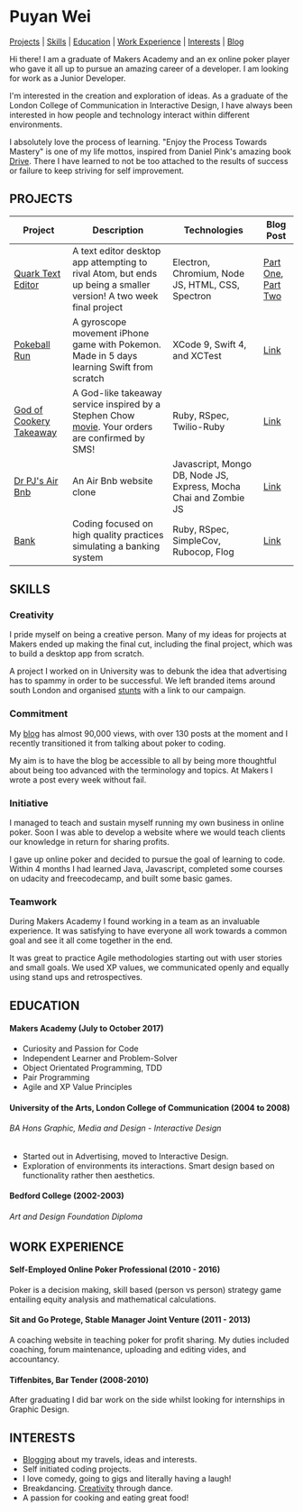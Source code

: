# Puyan Wei

[Projects](#projects) | [Skills](#skills) |  [Education](#eduction) | [Work Experience](#experience) | [Interests](#interests) | [Blog](https://thep-log.blogspot.co.uk/)

Hi there! I am a graduate of Makers Academy and an ex online poker player who gave it all up to pursue an amazing career of a developer. I am looking for work as a Junior Developer.

I'm interested in the creation and exploration of ideas. As a graduate of the London College of Communication in Interactive Design, I have always been interested in how people and technology interact within different environments.

I absolutely love the process of learning. "Enjoy the Process Towards Mastery" is one of my life mottos, inspired from Daniel Pink's amazing book [Drive](https://www.amazon.co.uk/Drive-Daniel-H-Pink/dp/184767769X/ref=sr_1_1?ie=UTF8&qid=1501344243&sr=8-1&keywords=daniel+pink+drive). There I have learned to not be too attached to the results of success or failure to keep striving for self improvement.

## PROJECTS
Project | Description | Technologies | Blog Post
------- | ----------- | ------------ | ------
[Quark Text Editor](https://github.com/puyanwei/quark-text-editor) | A text editor desktop app attempting to rival Atom, but ends up being a smaller version! A two week final project| Electron, Chromium, Node JS, HTML, CSS, Spectron | [Part One](https://thep-log.blogspot.co.uk/2017/10/makers-week-eleven-final-project-lets.html), [Part Two](https://thep-log.blogspot.co.uk/2017/10/makers-week-twelve-final-project-we.html)
[Pokeball Run](https://github.com/puyanwei/pokeball) | A gyroscope movement iPhone game with Pokemon. Made in 5 days learning Swift from scratch| XCode 9, Swift 4, and XCTest | [Link](https://thep-log.blogspot.co.uk/2017/10/makers-week-nine-we-built-iphone-game.html)
[God of Cookery Takeaway](https://github.com/puyanwei/takeaway-challenge) | A God-like takeaway service inspired by a Stephen Chow [movie](https://en.wikipedia.org/wiki/The_God_of_Cookery). Your orders are confirmed by SMS! | Ruby, RSpec, Twilio-Ruby | [Link](https://thep-log.blogspot.co.uk/2017/08/makers-week-two-god-of-cookery-takeaway.html)
[Dr PJ's Air Bnb](https://github.com/puyanwei/DrPJsMakersBnB) | An Air Bnb website clone | Javascript, Mongo DB, Node JS, Express, Mocha Chai and Zombie JS | [Link](https://thep-log.blogspot.co.uk/2017/09/makers-week-six-grouping-up-for-makers.html)
[Bank](https://github.com/puyanwei/bank-tech-test) | Coding focused on high quality practices simulating a banking system | Ruby, RSpec, SimpleCov, Rubocop, Flog | [Link](https://thep-log.blogspot.co.uk/2017/10/makers-week-ten-top-quality-code-innit.html)


## SKILLS

### Creativity

I pride myself on being a creative person. Many of my ideas for projects at Makers ended up making the final cut, including the final project, which was to build a desktop app from scratch.

A project I worked on in University was to debunk the idea that advertising has to spammy in order to be successful. We left branded items around south London and organised [stunts](https://www.youtube.com/watch?v=Ry-25_HDpWs) with a link to our campaign.

### Commitment

My [blog](https://thep-log.blogspot.co.uk/) has almost 90,000 views, with over 130 posts at the moment and I recently transitioned it from talking about poker to coding.

My aim is to have the blog be accessible to all by being more thoughtful about being too advanced with the terminology and topics. At Makers I wrote a post every week without fail.

### Initiative

I managed to teach and sustain myself running my own business in online poker. Soon I was able to develop a website where we would teach clients our knowledge in return for sharing profits.

I gave up online poker and decided to pursue the goal of learning to code. Within 4 months I had learned Java, Javascript, completed some courses on udacity and freecodecamp, and built some basic games.

### Teamwork

During Makers Academy I found working in a team as an invaluable experience. It was satisfying to have everyone all work towards a common goal and see it all come together in the end.

It was great to practice Agile methodologies starting out with user stories and small goals. We used XP values, we communicated openly and equally using stand ups and retrospectives.

## EDUCATION

#### Makers Academy (July to October 2017)

- Curiosity and Passion for Code
- Independent Learner and Problem-Solver
- Object Orientated Programming, TDD
- Pair Programming
- Agile and XP Value Principles

#### University of the Arts, London College of Communication (2004 to 2008)
###### BA Hons Graphic, Media and Design - Interactive Design

- Started out in Advertising, moved to Interactive Design.
- Exploration of environments its interactions. Smart design based on functionality rather then aesthetics.

#### Bedford College (2002-2003)
###### Art and Design Foundation Diploma  


## WORK EXPERIENCE

#### Self-Employed Online Poker Professional (2010 - 2016)
Poker is a decision making, skill based (person vs person) strategy game entailing equity analysis and mathematical calculations.

#### Sit and Go Protege, Stable Manager Joint Venture (2011 - 2013)
A coaching website in teaching poker for profit sharing. My duties included coaching, forum maintenance, uploading and editing vides, and accountancy.

#### Tiffenbites, Bar Tender (2008-2010)
After graduating I did bar work on the side whilst looking for internships in Graphic Design.

## INTERESTS
- [Blogging](https://thep-log.blogspot.co.uk/) about my travels, ideas and interests.
- Self initiated coding projects.
- I love comedy, going to gigs and literally having a laugh!
- Breakdancing. [Creativity](https://youtu.be/5c1s1Sqznq8) through dance.
- A passion for cooking and eating great food!
